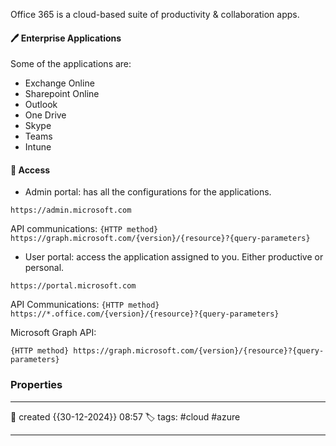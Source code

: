 
Office 365 is a cloud-based suite of productivity & collaboration apps.

#### 🖊️ Enterprise Applications

Some of the applications are:

- Exchange Online
- Sharepoint Online
- Outlook
- One Drive
- Skype
- Teams
- Intune

#### 📔 Access

- Admin portal: has all the configurations for the applications.

`https://admin.microsoft.com`

API communications:
`{HTTP method} https://graph.microsoft.com/{version}/{resource}?{query-parameters}`

- User portal: access the application assigned to you. Either productive or personal.

`https://portal.microsoft.com`

API Communications:
`{HTTP method} https://*.office.com/{version}/{resource}?{query-parameters}`

Microsoft Graph API:
```
{HTTP method} https://graph.microsoft.com/{version}/{resource}?{query-parameters}
```

### Properties
---
📆 created   {{30-12-2024}} 08:57
🏷️ tags: #cloud #azure 

---

